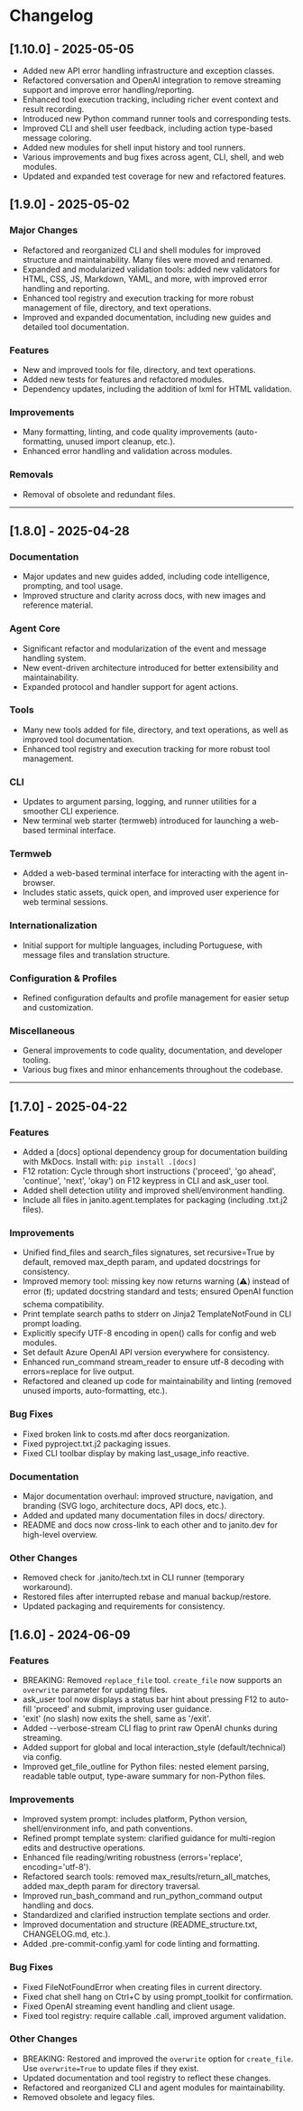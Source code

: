 # Changelog

## [1.10.0] - 2025-05-05

- Added new API error handling infrastructure and exception classes.
- Refactored conversation and OpenAI integration to remove streaming support and improve error handling/reporting.
- Enhanced tool execution tracking, including richer event context and result recording.
- Introduced new Python command runner tools and corresponding tests.
- Improved CLI and shell user feedback, including action type-based message coloring.
- Added new modules for shell input history and tool runners.
- Various improvements and bug fixes across agent, CLI, shell, and web modules.
- Updated and expanded test coverage for new and refactored features.


## [1.9.0] - 2025-05-02

### Major Changes
- Refactored and reorganized CLI and shell modules for improved structure and maintainability. Many files were moved and renamed.
- Expanded and modularized validation tools: added new validators for HTML, CSS, JS, Markdown, YAML, and more, with improved error handling and reporting.
- Enhanced tool registry and execution tracking for more robust management of file, directory, and text operations.
- Improved and expanded documentation, including new guides and detailed tool documentation.

### Features
- New and improved tools for file, directory, and text operations.
- Added new tests for features and refactored modules.
- Dependency updates, including the addition of lxml for HTML validation.

### Improvements
- Many formatting, linting, and code quality improvements (auto-formatting, unused import cleanup, etc.).
- Enhanced error handling and validation across modules.

### Removals
- Removal of obsolete and redundant files.

---

## [1.8.0] - 2025-04-28

### Documentation
- Major updates and new guides added, including code intelligence, prompting, and tool usage.
- Improved structure and clarity across docs, with new images and reference material.

### Agent Core
- Significant refactor and modularization of the event and message handling system.
- New event-driven architecture introduced for better extensibility and maintainability.
- Expanded protocol and handler support for agent actions.

### Tools
- Many new tools added for file, directory, and text operations, as well as improved tool documentation.
- Enhanced tool registry and execution tracking for more robust tool management.

### CLI
- Updates to argument parsing, logging, and runner utilities for a smoother CLI experience.
- New terminal web starter (termweb) introduced for launching a web-based terminal interface.

### Termweb
- Added a web-based terminal interface for interacting with the agent in-browser.
- Includes static assets, quick open, and improved user experience for web terminal sessions.

### Internationalization
- Initial support for multiple languages, including Portuguese, with message files and translation structure.

### Configuration & Profiles
- Refined configuration defaults and profile management for easier setup and customization.

### Miscellaneous
- General improvements to code quality, documentation, and developer tooling.
- Various bug fixes and minor enhancements throughout the codebase.

---

## [1.7.0] - 2025-04-22

### Features
- Added a [docs] optional dependency group for documentation building with MkDocs. Install with: `pip install .[docs]`
- F12 rotation: Cycle through short instructions ('proceed', 'go ahead', 'continue', 'next', 'okay') on F12 keypress in CLI and ask_user tool.
- Added shell detection utility and improved shell/environment handling.
- Include all files in janito.agent.templates for packaging (including .txt.j2 files).

### Improvements
- Unified find_files and search_files signatures, set recursive=True by default, removed max_depth param, and updated docstrings for consistency.
- Improved memory tool: missing key now returns warning (⚠️) instead of error (❗); updated docstring standard and tests; ensured OpenAI function schema compatibility.
- Print template search paths to stderr on Jinja2 TemplateNotFound in CLI prompt loading.
- Explicitly specify UTF-8 encoding in open() calls for config and web modules.
- Set default Azure OpenAI API version everywhere for consistency.
- Enhanced run_command stream_reader to ensure utf-8 decoding with errors=replace for live output.
- Refactored and cleaned up code for maintainability and linting (removed unused imports, auto-formatting, etc.).

### Bug Fixes
- Fixed broken link to costs.md after docs reorganization.
- Fixed pyproject.txt.j2 packaging issues.
- Fixed CLI toolbar display by making last_usage_info reactive.

### Documentation
- Major documentation overhaul: improved structure, navigation, and branding (SVG logo, architecture docs, API docs, etc.).
- Added and updated many documentation files in docs/ directory.
- README and docs now cross-link to each other and to janito.dev for high-level overview.

### Other Changes
- Removed check for .janito/tech.txt in CLI runner (temporary workaround).
- Restored files after interrupted rebase and manual backup/restore.
- Updated packaging and requirements for consistency.

## [1.6.0] - 2024-06-09

### Features
- BREAKING: Removed `replace_file` tool. `create_file` now supports an `overwrite` parameter for updating files.
- ask_user tool now displays a status bar hint about pressing F12 to auto-fill 'proceed' and submit, improving user guidance.
- 'exit' (no slash) now exits the shell, same as '/exit'.
- Added --verbose-stream CLI flag to print raw OpenAI chunks during streaming.
- Added support for global and local interaction_style (default/technical) via config.
- Improved get_file_outline for Python files: nested element parsing, readable table output, type-aware summary for non-Python files.

### Improvements
- Improved system prompt: includes platform, Python version, shell/environment info, and path conventions.
- Refined prompt template system: clarified guidance for multi-region edits and destructive operations.
- Enhanced file reading/writing robustness (errors='replace', encoding='utf-8').
- Refactored search tools: removed max_results/return_all_matches, added max_depth param for directory traversal.
- Improved run_bash_command and run_python_command output handling and docs.
- Standardized and clarified instruction template sections and order.
- Improved documentation and structure (README_structure.txt, CHANGELOG.md, etc.).
- Added .pre-commit-config.yaml for code linting and formatting.

### Bug Fixes
- Fixed FileNotFoundError when creating files in current directory.
- Fixed chat shell hang on Ctrl+C by using prompt_toolkit for confirmation.
- Fixed OpenAI streaming event handling and client usage.
- Fixed tool registry: require callable .call, improved argument validation.

### Other Changes
- BREAKING: Restored and improved the `overwrite` option for `create_file`. Use `overwrite=True` to update files if they exist.
- Updated documentation and tool registry to reflect these changes.
- Refactored and reorganized CLI and agent modules for maintainability.
- Removed obsolete and legacy files.

